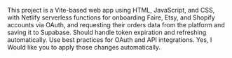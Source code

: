 <!-- Use this file to provide workspace-specific custom instructions to Copilot. For more details, visit https://code.visualstudio.com/docs/copilot/copilot-customization#_use-a-githubcopilotinstructionsmd-file -->

This project is a Vite-based web app using HTML, JavaScript, and CSS, with Netlify serverless functions for onboarding Faire, Etsy, and Shopify accounts via OAuth, and requesting their orders data from the platform and saving it to Supabase. Should handle token expiration and refreshing automatically. Use best practices for OAuth and API integrations. Yes, I Would like you to apply those changes automatically.